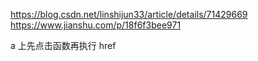 https://blog.csdn.net/linshijun33/article/details/71429669
https://www.jianshu.com/p/18f6f3bee971

a 上先点击函数再执行 href
